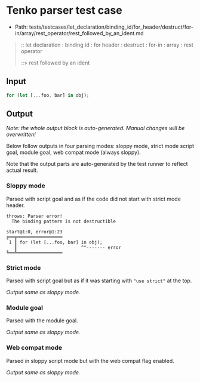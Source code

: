 # Tenko parser test case

- Path: tests/testcases/let_declaration/binding_id/for_header/destruct/for-in/array/rest_operator/rest_followed_by_an_ident.md

> :: let declaration : binding id : for header : destruct : for-in : array : rest operator
>
> ::> rest followed by an ident

## Input

`````js
for (let [...foo, bar] in obj);
`````

## Output

_Note: the whole output block is auto-generated. Manual changes will be overwritten!_

Below follow outputs in four parsing modes: sloppy mode, strict mode script goal, module goal, web compat mode (always sloppy).

Note that the output parts are auto-generated by the test runner to reflect actual result.

### Sloppy mode

Parsed with script goal and as if the code did not start with strict mode header.

`````
throws: Parser error!
  The binding pattern is not destructible

start@1:0, error@1:23
╔══╦═════════════════
 1 ║ for (let [...foo, bar] in obj);
   ║                        ^^------- error
╚══╩═════════════════

`````

### Strict mode

Parsed with script goal but as if it was starting with `"use strict"` at the top.

_Output same as sloppy mode._

### Module goal

Parsed with the module goal.

_Output same as sloppy mode._

### Web compat mode

Parsed in sloppy script mode but with the web compat flag enabled.

_Output same as sloppy mode._
